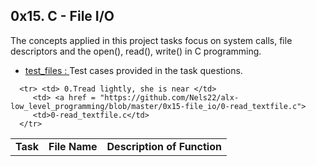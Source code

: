 ## 0x15. C - File I/O

The concepts applied in this project tasks focus on system calls, file descriptors and the open(), read(), write() in C programming.

* <a href ="https://github.com/Nels22/alx-low_level_programming/tree/master/0x15-file_io/test_files">test_files : </a> 
  Test cases provided in the task questions.
  
<table>
      <tr> <td> <b> Task </td> 
           <td> <b> File Name </td> 
           <td> <b> Description of Function </td> 
      </tr>

      <tr> <td> 0.Tread lightly, she is near </td>
         <td> <a href = "https://github.com/Nels22/alx-low_level_programming/blob/master/0x15-file_io/0-read_textfile.c">
         <td>0-read_textfile.c</td>
      </tr>



